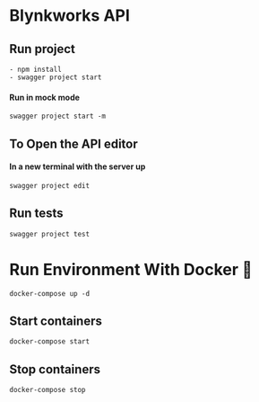# Blynkworks API
## Run project
```
- npm install
- swagger project start
```
#### Run in mock mode
```
swagger project start -m
```

## To Open the API editor
#### In a new terminal with the server up
```
swagger project edit
```
## Run tests
```
swagger project test
```

# Run Environment With Docker :whale2:
```
docker-compose up -d
```

## Start containers
```
docker-compose start
```

## Stop containers
```
docker-compose stop
```